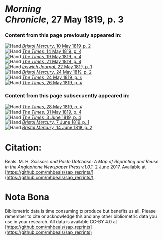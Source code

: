# *Morning Chronicle*, 27 May 1819, p. 3  
  
### Content from this page previously appeared in:  
![Hand](http://scissorsandpaste.net/wp-content/uploads/2017/06/smallhandpointer.png) [*Bristol Mercury*, 10 May 1819, p. 2](https://mhbeals.github.io/sap_html/Bristol-Mercury/Bristol-Mercury-10-May-1819-p-2)  
![Hand](http://scissorsandpaste.net/wp-content/uploads/2017/06/smallhandpointer.png) [*The Times*, 14 May 1819, p. 4](https://mhbeals.github.io/sap_html/The-Times/The-Times-14-May-1819-p-4)  
![Hand](http://scissorsandpaste.net/wp-content/uploads/2017/06/smallhandpointer.png) [*The Times*, 19 May 1819, p. 4](https://mhbeals.github.io/sap_html/The-Times/The-Times-19-May-1819-p-4)  
![Hand](http://scissorsandpaste.net/wp-content/uploads/2017/06/smallhandpointer.png) [*The Times*, 21 May 1819, p. 4](https://mhbeals.github.io/sap_html/The-Times/The-Times-21-May-1819-p-4)  
![Hand](http://scissorsandpaste.net/wp-content/uploads/2017/06/smallhandpointer.png) [*Ipswich Journal*, 22 May 1819, p. 1](https://mhbeals.github.io/sap_html/Ipswich-Journal/Ipswich-Journal-22-May-1819-p-1)  
![Hand](http://scissorsandpaste.net/wp-content/uploads/2017/06/smallhandpointer.png) [*Bristol Mercury*, 24 May 1819, p. 2](https://mhbeals.github.io/sap_html/Bristol-Mercury/Bristol-Mercury-24-May-1819-p-2)  
![Hand](http://scissorsandpaste.net/wp-content/uploads/2017/06/smallhandpointer.png) [*The Times*, 24 May 1819, p. 4](https://mhbeals.github.io/sap_html/The-Times/The-Times-24-May-1819-p-4)  
![Hand](http://scissorsandpaste.net/wp-content/uploads/2017/06/smallhandpointer.png) [*The Times*, 26 May 1819, p. 4](https://mhbeals.github.io/sap_html/The-Times/The-Times-26-May-1819-p-4)  
  
### Content from this page subsequently appeared in:  
![Hand](http://scissorsandpaste.net/wp-content/uploads/2017/06/smallhandpointer.png) [*The Times*, 28 May 1819, p. 4](https://mhbeals.github.io/sap_html/The-Times/The-Times-28-May-1819-p-4)  
![Hand](http://scissorsandpaste.net/wp-content/uploads/2017/06/smallhandpointer.png) [*The Times*, 31 May 1819, p. 4](https://mhbeals.github.io/sap_html/The-Times/The-Times-31-May-1819-p-4)  
![Hand](http://scissorsandpaste.net/wp-content/uploads/2017/06/smallhandpointer.png) [*The Times*, 3 June 1819, p. 4](https://mhbeals.github.io/sap_html/The-Times/The-Times-3-June-1819-p-4)  
![Hand](http://scissorsandpaste.net/wp-content/uploads/2017/06/smallhandpointer.png) [*Bristol Mercury*, 7 June 1819, p. 1](https://mhbeals.github.io/sap_html/Bristol-Mercury/Bristol-Mercury-7-June-1819-p-1)  
![Hand](http://scissorsandpaste.net/wp-content/uploads/2017/06/smallhandpointer.png) [*Bristol Mercury*, 14 June 1819, p. 2](https://mhbeals.github.io/sap_html/Bristol-Mercury/Bristol-Mercury-14-June-1819-p-2)  


# Citation: 

Beals. M. H. *Scissors and Paste Database: A Map of Reprinting and Reuse in the Anglophone Newspaper Press v.1.0.1.* 2 June 2017. Available at [https://github.com/mhbeals/sap_reprints/](https://github.com/mhbeals/sap_reprints/). 

# Nota Bona

Bibliometric data is time consuming to produce but benefits us all. Please remember to cite or acknowledge this and any other bibliometric data you use in your research. All data is available CC-BY 4.0 at [https://github.com/mhbeals/sap_reprints](https://github.com/mhbeals/sap_reprints)